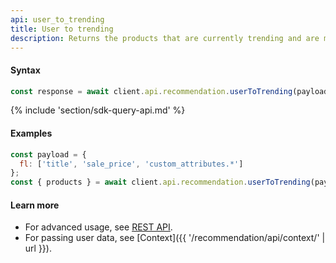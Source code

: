 ```yaml
---
api: user_to_trending
title: User to trending
description: Returns the products that are currently trending and are most likely to be of interest to this user.
---
```


#### Syntax
```js
const response = await client.api.recommendation.userToTrending(payload, options);
```

{% include 'section/sdk-query-api.md' %}

#### Examples
```js
const payload = {
  fl: ['title', 'sale_price', 'custom_attributes.*']
};
const { products } = await client.api.recommendation.userToTrending(payload);
```

#### Learn more
* For advanced usage, see [REST API](https://api.askmiso.com/#tag/Recommendation-APIs/operation/trending_items_v1_recommendation_user_to_trending_post).
* For passing user data, see [Context]({{ '/recommendation/api/context/' | url }}).
